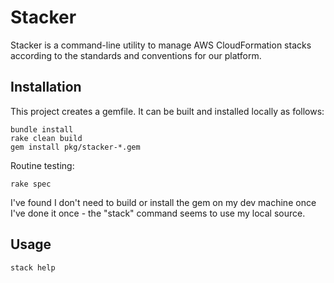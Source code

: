# Stacker

Stacker is a command-line utility to manage AWS CloudFormation stacks according
to the standards and conventions for our platform.


## Installation

This project creates a gemfile. It can be built and installed locally as follows:

    bundle install
    rake clean build
    gem install pkg/stacker-*.gem

Routine testing:

    rake spec

I've found I don't need to build or install the gem on my dev machine once I've done it
once - the "stack" command seems to use my local source.

## Usage

    stack help
